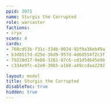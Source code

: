 ```yaml
---
ppid: 2071
name: Sturgis the Corrupted
role: warcaster
factions:
- cryx
scans: 4
cards:
- 768cd53b-f31c-334b-9024-92f9a38eb49a
- b3d8517d-d25e-36d9-957d-4d6d554f2c3f
- 79228d17-9e86-3281-87c6-cd1d5d645e9b
- c334e9fc-e2e0-30b5-a160-a49ccdaa2292

layout: model
title: Sturgis the Corrupted
disableToc: true
hidden: true
---
```

